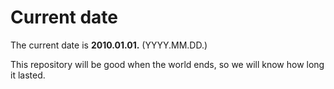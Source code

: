 # Current date

The current date is **2010.01.01.** (YYYY.MM.DD.)

This repository will be good when the world ends, so we will know how long it lasted.